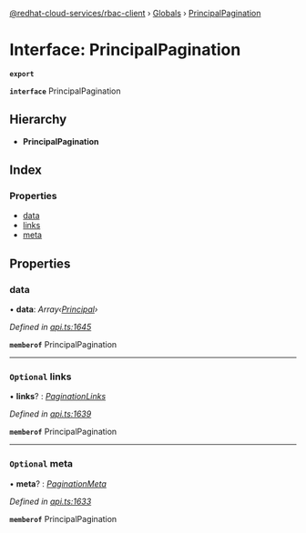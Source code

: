 [@redhat-cloud-services/rbac-client](../README.md) › [Globals](../globals.md) › [PrincipalPagination](principalpagination.md)

# Interface: PrincipalPagination

**`export`** 

**`interface`** PrincipalPagination

## Hierarchy

* **PrincipalPagination**

## Index

### Properties

* [data](principalpagination.md#data)
* [links](principalpagination.md#optional-links)
* [meta](principalpagination.md#optional-meta)

## Properties

###  data

• **data**: *Array‹[Principal](principal.md)›*

*Defined in [api.ts:1645](https://github.com/RedHatInsights/javascript-clients/blob/master/packages/rbac/api.ts#L1645)*

**`memberof`** PrincipalPagination

___

### `Optional` links

• **links**? : *[PaginationLinks](paginationlinks.md)*

*Defined in [api.ts:1639](https://github.com/RedHatInsights/javascript-clients/blob/master/packages/rbac/api.ts#L1639)*

**`memberof`** PrincipalPagination

___

### `Optional` meta

• **meta**? : *[PaginationMeta](paginationmeta.md)*

*Defined in [api.ts:1633](https://github.com/RedHatInsights/javascript-clients/blob/master/packages/rbac/api.ts#L1633)*

**`memberof`** PrincipalPagination

